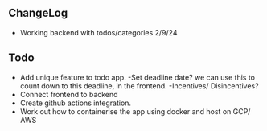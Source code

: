 

## ChangeLog
- Working backend with todos/categories 2/9/24



## Todo
- Add unique feature to todo app. 
    -Set deadline date? we can use this to count down to this deadline, in the frontend.
    -Incentives/ Disincentives?
- Connect frontend to backend
- Create github actions integration.
- Work out how to containerise the app using docker and host on GCP/ AWS